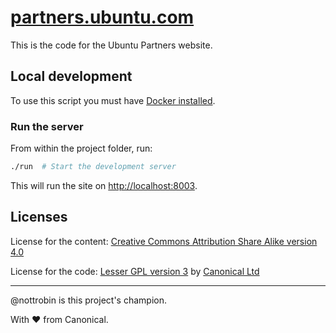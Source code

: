 [partners.ubuntu.com](http://partners.ubuntu.com)
===

This is the code for the Ubuntu Partners website.

Local development
---

To use this script you must have [Docker installed](https://www.docker.com/products/docker).

### Run the server

From within the project folder, run:

``` bash
./run  # Start the development server
```

This will run the site on <http://localhost:8003>.

Licenses
---

License for the content: [Creative Commons Attribution Share Alike version 4.0](https://creativecommons.org/licenses/by-sa/4.0/)

License for the code: [Lesser GPL version 3](http://opensource.org/licenses/lgpl-3.0.html) by [Canonical Ltd](http://www.canonical.com/)

---

@nottrobin is this project's champion.

With ♥ from Canonical.
